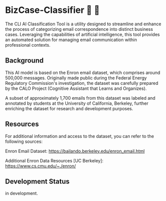 # BizCase-Classifier :robot: :email:
The CLI AI Classification Tool is a utility designed to streamline and enhance the process of categorizing email correspondence into distinct business cases. Leveraging the capabilities of artificial intelligence, this tool provides an automated solution for managing email communication within professional contexts.


## Background
This AI model is based on the Enron email dataset, which comprises around 500,000 messages. Originally made public during the Federal Energy Regulatory Commission's investigation, the dataset was carefully prepared by the CALO Project (Cognitive Assistant that Learns and Organizes).

A subset of approximately 1,700 emails from this dataset was labeled and annotated by students at the University of California, Berkeley, further enriching the dataset for research and development purposes.


## Resources
For additional information and access to the dataset, you can refer to the following sources:

Enron Email Dataset: https://bailando.berkeley.edu/enron_email.html

Additional Enron Data Resources [UC Berkeley]: https://www.cs.cmu.edu/~./enron/

## Development Status
in development.